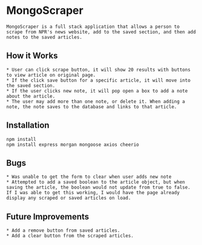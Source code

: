 # MongoScraper
    MongoScraper is a full stack application that allows a person to scrape from NPR's news website, add to the saved section, and then add notes to the saved articles. 

## How it Works
    * User can click scrape button, it will show 20 results with buttons to view article on original page. 
    * If the click save button for a specific article, it will move into the saved section. 
    * If the user clicks new note, it will pop open a box to add a note about the article. 
    * The user may add more than one note, or delete it. When adding a note, the note saves to the database and links to that article. 

## Installation
    npm install
    npm install express morgan mongoose axios cheerio

## Bugs
    * Was unable to get the form to clear when user adds new note
    * Attempted to add a saved boolean to the article object, but when saving the article, the boolean would not update from true to false. If I was able to get this working, I would have the page already display any scraped or saved articles on load. 

## Future Improvements
    * Add a remove button from saved articles.
    * Add a clear button from the scraped articles.